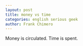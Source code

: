 ```yaml
---
layout: post
title: money vs time
categories: english serious geek
author: Frank Chimero
---
```


Money is circulated. Time is spent.
